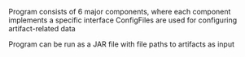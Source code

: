 

Program consists of 6 major components, where each component implements a specific interface
ConfigFiles are used for configuring artifact-related data 

Program can be run as a JAR file with file paths to artifacts as input
